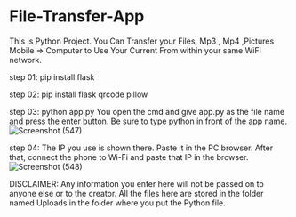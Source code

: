 # File-Transfer-App
This is Python Project. You Can Transfer your Files, Mp3 , Mp4 ,Pictures Mobile => Computer to Use Your Current From within your same WiFi network.

step 01:
pip install flask

step 02:
pip install flask qrcode pillow

step 03:
python app.py
You open the cmd and give app.py as the file name and press the enter button. Be sure to type python in front of the app name.
![Screenshot (547)](https://github.com/user-attachments/assets/9567617a-194b-4147-8352-e4696cced9f7)

step 04:
The IP you use is shown there. Paste it in the PC browser. After that, connect the phone to Wi-Fi and paste that IP in the browser.
![Screenshot (548)](https://github.com/user-attachments/assets/305c6108-6171-4361-9059-b6696411982e)



DISCLAIMER:
Any information you enter here will not be passed on to anyone else or to the creator. All the files here are stored in the folder named Uploads in the folder where you put the Python file.
